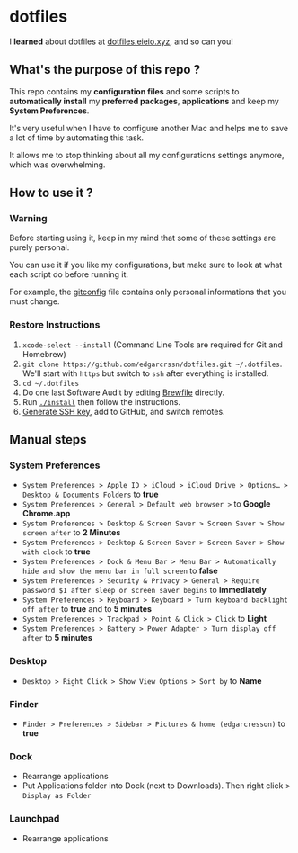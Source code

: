 # dotfiles

I **learned** about dotfiles at [dotfiles.eieio.xyz](http://dotfiles.eieio.xyz), and so can you!

## What's the purpose of this repo ?
This repo contains my **configuration files** and some scripts to **automatically install** my **preferred packages**, **applications** and keep my **System Preferences**.

It's very useful when I have to configure another Mac and helps me to save a lot of time by automating this task. 

It allows me to stop thinking about all my configurations settings anymore, which was overwhelming.

## How to use it ?

### Warning

Before starting using it, keep in my mind that some of these settings are purely personal.

You can use it if you like my configurations, but make sure to look at what each script do before running it.

For example, the [gitconfig](gitconfig) file contains only personal informations that you must change.

### Restore Instructions

1. `xcode-select --install` (Command Line Tools are required for Git and Homebrew)
2. `git clone https://github.com/edgarcrssn/dotfiles.git ~/.dotfiles`. We'll start with `https` but switch to `ssh` after everything is installed.
3. `cd ~/.dotfiles`
4. Do one last Software Audit by editing [Brewfile](Brewfile) directly.
5. Run [`./install`](install) then follow the instructions.
6. [Generate SSH key](https://help.github.com/en/github/authenticating-to-github/connecting-to-github-with-ssh), add to GitHub, and switch remotes.

## Manual steps

### System Preferences

- `System Preferences > Apple ID > iCloud > iCloud Drive > Options… > Desktop & Documents Folders` to **true**
- `System Preferences > General > Default web browser >` to **Google Chrome.app**
- `System Preferences > Desktop & Screen Saver > Screen Saver > Show screen after` to **2 Minutes**
- `System Preferences > Desktop & Screen Saver > Screen Saver > Show with clock` to **true**
- `System Preferences > Dock & Menu Bar > Menu Bar > Automatically hide and show the menu bar in full screen` to **false**
- `System Preferences > Security & Privacy > General > Require password $1 after sleep or screen saver begins` to **immediately**
- `System Preferences > Keyboard > Keyboard > Turn keyboard backlight off after` to **true** and to **5 minutes**
- `System Preferences > Trackpad > Point & Click > Click` to **Light**
- `System Preferences > Battery > Power Adapter > Turn display off after` to **5 minutes**

### Desktop

- `Desktop > Right Click > Show View Options > Sort by` to **Name**

### Finder

- `Finder > Preferences > Sidebar > Pictures & home (edgarcresson)` to **true**

### Dock

- Rearrange applications
- Put Applications folder into Dock (next to Downloads). Then right click > `Display as Folder`

### Launchpad

- Rearrange applications
